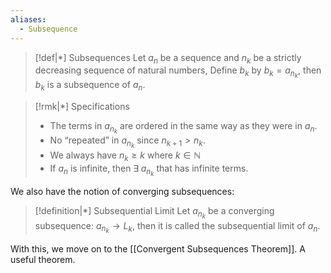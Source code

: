 ```yaml
---
aliases:
  - Subsequence
---
```


>[!def|*] Subsequences
>Let $a_n$ be a sequence and $n_k$ be a strictly decreasing sequence of natural numbers, Define $b_k$ by $b_k = a_{n_k}$, then $b_k$ is a subsequence of $a_n$. 
>

>[!rmk|*] Specifications
> - The terms in $a_{n_k}$ are ordered in the same way as they were in $a_n$. 
> - No “repeated” in $a_{n_k}$ since $n_{k+1} > n_k$.
> - We always have $n_k \ge k$ where $k \in \mathbb{N}$
> - If $a_n$ is infinite, then $\exists \; a_{n_k}$ that has infinite terms. 

We also have the notion of converging subsequences:

>[!definition|*] Subsequential Limit
>Let $a_{n_k}$ be a converging subsequence: $a_{n_k} \rightarrow L_k$, then it is called the subsequential limit of $a_n$. 

With this, we move on to the [[Convergent Subsequences Theorem]]. A useful theorem.

